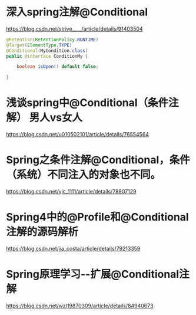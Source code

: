 # 深入spring注解@Conditional

https://blog.csdn.net/strive____/article/details/91403504

```java
@Retention(RetentionPolicy.RUNTIME)
@Target(ElementType.TYPE)
@Conditional(MyCondition.class)
public @interface ConditionMy {

    boolean isOpen() default false;

}
```



# 浅谈spring中@Conditional（条件注解） 男人vs女人

https://blog.csdn.net/u010502101/article/details/76554564





# Spring之条件注解@Conditional，条件（系统）不同注入的对象也不同。

https://blog.csdn.net/yjc_1111/article/details/78807129



# Spring4中的@Profile和@Conditional注解的源码解析

https://blog.csdn.net/jia_costa/article/details/79213359





# Spring原理学习--扩展@Conditional注解

https://blog.csdn.net/wzl19870309/article/details/84940673